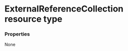 # ExternalReferenceCollection resource type



### Properties
None

<!-- uuid: d7f40cdd-f6f0-4514-b411-d90eb4f6b838
2015-10-16 22:29:34 UTC -->
<!-- {
  "type": "#page.annotation",
  "description": "ExternalReferenceCollection resource",
  "keywords": "",
  "section": "documentation",
  "tocPath": ""
}-->